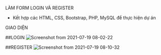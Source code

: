 LÀM FORM LOGIN VÀ REGISTER 
  - Kết hợp các HTML, CSS, Bootstrap, PHP, MySQL để thực hiện dự án
  
  
  
GIAO DIỆN

 ##LOGIN 
 ![Screenshot from 2021-07-19 08-02-22](https://user-images.githubusercontent.com/80727161/126088790-befe0364-b8d5-4317-84c6-434e30f381a4.png)

 ##REGISTER
 ![Screenshot from 2021-07-19 08-10-32](https://user-images.githubusercontent.com/80727161/126088900-bf71a5df-bfa1-48aa-aaf4-a1e4239f2b1b.png)


